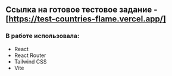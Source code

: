 ## Ссылка на готовое тестовое задание - [https://test-countries-flame.vercel.app/]

### В работе использовала:
* React
* React Router
* Tailwind CSS
* Vite
